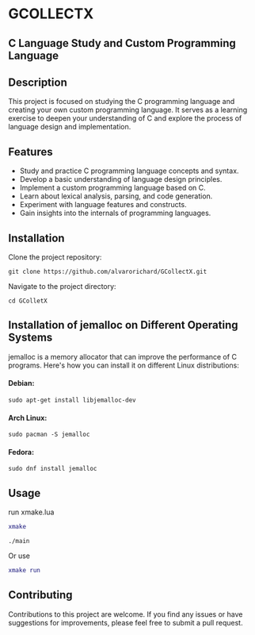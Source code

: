 # GCOLLECTX

## C Language Study and Custom Programming Language

## Description

This project is focused on studying the C programming language and creating your own custom programming language. It serves as a learning exercise to deepen your understanding of C and explore the process of language design and implementation.

## Features

* Study and practice C programming language concepts and syntax.
* Develop a basic understanding of language design principles.
* Implement a custom programming language based on C.
* Learn about lexical analysis, parsing, and code generation.
* Experiment with language features and constructs.
* Gain insights into the internals of programming languages.

## Installation

Clone the project repository:

```shell
git clone https://github.com/alvarorichard/GCollectX.git
```


Navigate to the project directory:

```shell
cd GColletX
```
## Installation of jemalloc on Different Operating Systems
jemalloc is a memory allocator that can improve the performance of C programs. Here's how you can install it on different Linux distributions:

#### Debian:

```shell
sudo apt-get install libjemalloc-dev
```

#### Arch Linux: 
```shell
sudo pacman -S jemalloc
```
#### Fedora: 
```shell
sudo dnf install jemalloc
``````










## Usage
 run xmake.lua

 ```lua
 xmake
 ```
```shell
./main
```
Or use

```lua
xmake run
```

## Contributing

Contributions to this project are welcome. If you find any issues or have suggestions for improvements, please feel free to submit a pull request.